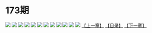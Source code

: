 # 173期
![](https://mao.mhtupian.com/uploads/img/7563/91669/001.jpeg)
![](https://mao.mhtupian.com/uploads/img/7563/91669/002.jpeg)
![](https://mao.mhtupian.com/uploads/img/7563/91669/003.jpeg)
![](https://mao.mhtupian.com/uploads/img/7563/91669/004.jpeg)
![](https://mao.mhtupian.com/uploads/img/7563/91669/005.jpeg)
![](https://mao.mhtupian.com/uploads/img/7563/91669/006.jpeg)
![](https://mao.mhtupian.com/uploads/img/7563/91669/007.jpeg)
![](https://mao.mhtupian.com/uploads/img/7563/91669/008.jpeg)
![](https://mao.mhtupian.com/uploads/img/7563/91669/009.jpeg)
![](https://mao.mhtupian.com/uploads/img/7563/91669/010.jpeg)
![](https://mao.mhtupian.com/uploads/img/7563/91669/011.jpeg)
![](https://mao.mhtupian.com/uploads/img/7563/91669/012.jpeg)
[【上一章】](./109.md)
[【目录】](./READMD.md)
[【下一章】](./111.md)
